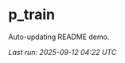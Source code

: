 # p_train

Auto-updating README demo.

<!--START_SECTION:status-->
_Last run: 2025-09-12 04:22 UTC_
<!--END_SECTION:status-->











































































































































































































































































































































































































































































































































